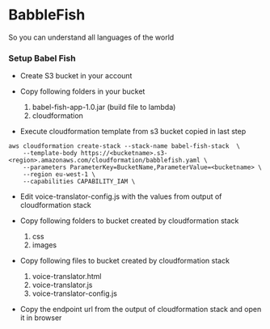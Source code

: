 # BabbleFish
So you can understand all languages of the world

### Setup Babel Fish
- Create S3 bucket in your account
- Copy following folders in your bucket
    1. babel-fish-app-1.0.jar (build file to lambda)
    2. cloudformation

- Execute cloudformation template from s3 bucket copied in last step
````
aws cloudformation create-stack --stack-name babel-fish-stack  \
    --template-body https://<bucketname>.s3-<region>.amazonaws.com/cloudformation/babblefish.yaml \
    --parameters ParameterKey=BucketName,ParameterValue=<bucketname> \
    --region eu-west-1 \
    --capabilities CAPABILITY_IAM \
````

- Edit voice-translator-config.js with the values from output of cloudformation stack 
- Copy following folders to bucket created by cloudformation stack
    1. css
    2. images
- Copy following files to bucket created by cloudformation stack
  1. voice-translator.html
  2. voice-translator.js
  3. voice-translator-config.js
  

- Copy the endpoint url from the output of cloudformation stack and open it in browser
  


